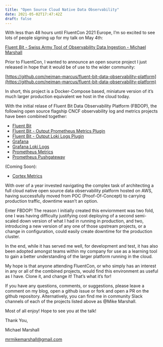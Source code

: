 ```yaml
---
title: "Open Source Cloud Native Data Observability"
date: 2021-05-02T17:47:42Z
draft: false
---
```


With less than 48 hours until FluentCon 2021 Europe, I’m so excited to see lots of people signing up for my talk on May 4th:

[Fluent Bit - Swiss Army Tool of Observability Data Ingestion - Michael Marshall](https://sched.co/iKok)

Prior to FluentCon, I wanted to announce an open source project I just released in hope that it would be of use to the wider community:

[https://github.com/neiman-marcus/fluent-bit-data-observability-platform](https://github.com/neiman-marcus/fluent-bit-data-observability-platform)

In short, this project is a Docker-Compose based, miniature version of it’s much larger production equivalent we host in the cloud today.

With the initial relase of Fluent Bit Data Observability Platform (FBDOP), the following open source flagship CNCF observability log and metrics projects have been combined together:
* [Fluent Bit](https://fluentbit.io/)
* [Fluent Bit - Output Prometheus Metrics Plugin](https://github.com/neiman-marcus/fluent-bit-out-prometheus-metrics)
* [Fluent Bit - Output Loki Logs Plugin](https://grafana.com/docs/loki/latest/clients/fluentbit/)
* [Grafana](https://grafana.com/oss/grafana/)
* [Grafana Loki Logs](https://grafana.com/oss/loki/)
* [Prometheus Metrics](https://prometheus.io/)
* [Prometheus Pushgateway](https://github.com/prometheus/pushgateway)

(Coming Soon):
* [Cortex Metrics](https://cortexmetrics.io/)

With over of a year invested navigating the complex task of architecting a full cloud native open source data observability platform hosted on AWS, having successfully moved from POC (Proof-Of-Concept) to carrying production traffic, downtime wasn’t an option.

Enter FBDOP!  The reason I initially created this enviornment was two fold, one I was having difficulty justifying cost deploying of a second semi-scaled down version of what I had in running in production, and two,  introducing a new version of any one of those upstream projects, or a change in configuration, could easily create downtime for the production cluster.    

In the end, while it has served me well, for development and test, it has also been adopted amongst teams within my company for use as a learning tool to gain a better understanding of the larger platform running in the cloud.

My hope is that anyone attending FluentCon, or who simply has an interest in any or all of the combined projects, would find this environment as useful as I have.  Clone it, and change it! That’s what it’s for!

If you have any questions, comments, or suggestions, please leave a comment on my blog, open a github issue or fork and open a PR on the github repository.
Alternatively, you can find me in community Slack channels of each of the projects listed above as @Mike Marshall.
 
 
Most of all enjoy!  Hope to see you at the talk!

Thank You,

Michael Marshall

mrmikemarshall@gmail.com
